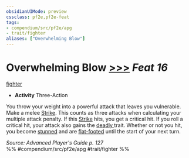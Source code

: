 ```yaml
---
obsidianUIMode: preview
cssclass: pf2e,pf2e-feat
tags:
- compendium/src/pf2e/apg
- trait/fighter
aliases: ["Overwhelming Blow"]
---
```

# Overwhelming Blow  [>>>](../../rules/core-rulebook/chapter-9-playing-the-game.md#Actions "Three-Action") *Feat 16*  
[fighter](../../rules/traits/fighter.md)  

- **Activity** Three-Action

You throw your weight into a powerful attack that leaves you vulnerable. Make a melee [Strike](../../rules/actions/strike.md). This counts as three attacks when calculating your multiple attack penalty. If this [Strike](../../rules/actions/strike.md) hits, you get a critical hit. If you roll a critical hit, your attack also gains the [deadly <d12>](../../rules/traits/deadly.md) trait. Whether or not you hit, you become [stunned](../../rules/conditions.md#Stunned) and are [flat-footed](../../rules/conditions.md#Flat-footed) until the start of your next turn.

*Source: Advanced Player's Guide p. 127*  
%% #compendium/src/pf2e/apg #trait/fighter %%